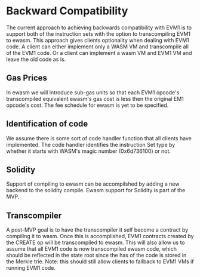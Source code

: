 # Backward Compatibility
The current approach to achieving backwards compatibility with EVM1 is to
support both of the instruction sets with the option to transcompiling EVM1 to 
ewasm. This approach gives clients optionality when dealing with EVM1 code.
A client can either implement only a WASM VM and transcompile all of the EVM1
code. Or a client can implement a wasm VM and EVM1 VM and leave the old code as
is.

## Gas Prices
In ewasm we will introduce sub-gas units so that each EVM1 opcode's
transcompiled equivalent ewasm's gas cost is less then the original EM1 opcode's
cost. The fee schedule for ewasm is yet to be specified.

## Identification of code
We assume there is some sort of code handler function that all clients have 
implemented. The code handler identifies the instruction Set type by whether it
starts with WASM's magic number (0x6d736100) or not.

## Solidity
Support of compiling to ewasm can be accompilshed by adding a new backend to
the solidity compile. Ewasm support for Solidity is part of the MVP.

## Transcompiler
A post-MVP goal is to have the transcompiler it self become a contract by
compiling it to wasm. Once this is accomplished, EVM1 contracts created by 
the CREATE op will be transcompiled to ewasm. This will also allow us to assume
that all EVM1 code is now transcompiled ewasm code, which should be reflected
in the state root since the has of the code is stored in the Merkle trie. Note:
this should still allow clients to fallback to EVM1 VMs if running EVM1 code.
